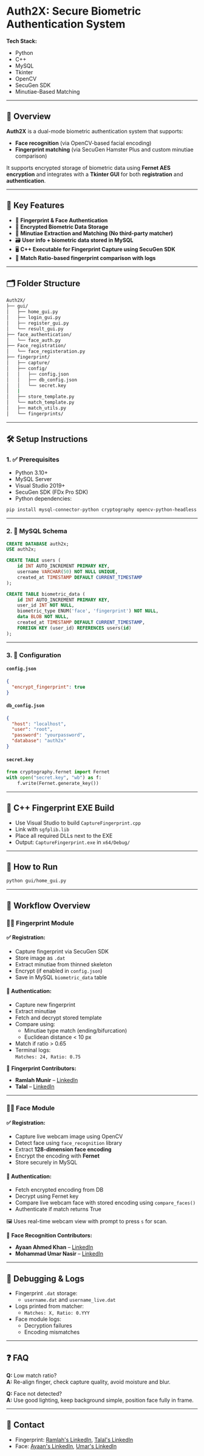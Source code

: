 # Auth2X: Secure Biometric Authentication System

**Tech Stack:** 
- Python
- C++
- MySQL
- Tkinter
- OpenCV
- SecuGen SDK
- Minutiae-Based Matching

---

## 🔐 Overview

**Auth2X** is a dual-mode biometric authentication system that supports:

- **Face recognition** (via OpenCV-based facial encoding)
- **Fingerprint matching** (via SecuGen Hamster Plus and custom minutiae comparison)

It supports encrypted storage of biometric data using **Fernet AES encryption** and integrates with a **Tkinter GUI** for both **registration** and **authentication**.

---

## 🧠 Key Features

- 🔐 **Fingerprint & Face Authentication**
- 🔑 **Encrypted Biometric Data Storage**
- 🧬 **Minutiae Extraction and Matching (No third-party matcher)**
- 🗃️ **User info + biometric data stored in MySQL**
- 🖥️ **C++ Executable for Fingerprint Capture using SecuGen SDK**
- 🧪 **Match Ratio-based fingerprint comparison with logs**

---

## 🗂️ Folder Structure

```bash
Auth2X/
├── gui/
│   ├── home_gui.py
│   ├── login_gui.py
│   ├── register_gui.py
│   └── result_gui.py
├── face_authentication/
│   └── face_auth.py
├── Face_registration/
│   └── face_registeration.py
├── fingerprint/
│   ├── capture/
│   ├── config/
│   │   ├── config.json
│   │   ├── db_config.json
│   │   └── secret.key
│   |
│   ├── store_template.py
│   └── match_template.py
│   ├── match_utils.py
│   └── fingerprints/
```

---

## 🛠️ Setup Instructions

### 1. ✅ Prerequisites

- Python 3.10+
- MySQL Server
- Visual Studio 2019+
- SecuGen SDK (FDx Pro SDK)
- Python dependencies:

```bash
pip install mysql-connector-python cryptography opencv-python-headless numpy scikit-image sv-ttk pillow
```

---

### 2. 💾 MySQL Schema

```sql
CREATE DATABASE auth2x;
USE auth2x;

CREATE TABLE users (
    id INT AUTO_INCREMENT PRIMARY KEY,
    username VARCHAR(50) NOT NULL UNIQUE,
    created_at TIMESTAMP DEFAULT CURRENT_TIMESTAMP
);

CREATE TABLE biometric_data (
    id INT AUTO_INCREMENT PRIMARY KEY,
    user_id INT NOT NULL,
    biometric_type ENUM('face', 'fingerprint') NOT NULL,
    data BLOB NOT NULL,
    created_at TIMESTAMP DEFAULT CURRENT_TIMESTAMP,
    FOREIGN KEY (user_id) REFERENCES users(id)
);
```

---

### 3. 🔧 Configuration

#### `config.json`

```json
{
  "encrypt_fingerprint": true
}
```

#### `db_config.json`

```json
{
  "host": "localhost",
  "user": "root",
  "password": "yourpassword",
  "database": "auth2x"
}
```

#### `secret.key`

```python
from cryptography.fernet import Fernet
with open("secret.key", "wb") as f:
    f.write(Fernet.generate_key())
```

---

## 🧱 C++ Fingerprint EXE Build

* Use Visual Studio to build `CaptureFingerprint.cpp`
* Link with `sgfplib.lib`
* Place all required DLLs next to the EXE
* Output: `CaptureFingerprint.exe` in `x64/Debug/`

---

## 🔐 How to Run

```bash
python gui/home_gui.py
```

---

## 🔄 Workflow Overview

### 🧍‍♂️ Fingerprint Module

#### ✅ Registration:

* Capture fingerprint via SecuGen SDK
* Store image as `.dat`
* Extract minutiae from thinned skeleton
* Encrypt (if enabled in `config.json`)
* Save in MySQL `biometric_data` table

#### 🔐 Authentication:

* Capture new fingerprint
* Extract minutiae
* Fetch and decrypt stored template
* Compare using:
  - Minutiae type match (ending/bifurcation)
  - Euclidean distance < 10 px
* Match if ratio > 0.65
* Terminal logs:  
  `Matches: 24, Ratio: 0.75`

👤 **Fingerprint Contributors:**

* **Ramlah Munir** – [LinkedIn](https://www.linkedin.com/in/ramlah-munir-6b2320344)  
* **Talal** – [LinkedIn](https://www.linkedin.com/in/muhammad-talal-1675a0351)

---

### 🧑‍🦱 Face Module

#### ✅ Registration:

* Capture live webcam image using OpenCV
* Detect face using `face_recognition` library
* Extract **128-dimension face encoding**
* Encrypt the encoding with **Fernet**
* Store securely in MySQL

#### 🔐 Authentication:

* Fetch encrypted encoding from DB
* Decrypt using Fernet key
* Compare live webcam face with stored encoding using `compare_faces()`
* Authenticate if match returns True

🖼️ Uses real-time webcam view with prompt to press `s` for scan.

👤 **Face Recognition Contributors:**

* **Ayaan Ahmed Khan** – [LinkedIn](https://www.linkedin.com/in/ayaan-ahmed-khan-448600351)  
* **Mohammad Umar Nasir** – [LinkedIn](https://www.linkedin.com/in/mohammad-umar-nasir)

---

## 🧪 Debugging & Logs

* Fingerprint `.dat` storage:
  - `username.dat` and `username_live.dat`
* Logs printed from matcher:
  - `Matches: X, Ratio: 0.YYY`
* Face module logs:
  - Decryption failures
  - Encoding mismatches

---

## ❓ FAQ

**Q:** Low match ratio?  
**A:** Re-align finger, check capture quality, avoid moisture and blur.

**Q:** Face not detected?  
**A:** Use good lighting, keep background simple, position face fully in frame.

---

## 📩 Contact

* Fingerprint: [Ramlah's LinkedIn](https://www.linkedin.com/in/ramlah-munir-6b2320344), [Talal's LinkedIn](https://www.linkedin.com/in/muhammad-talal-1675a0351)  
* Face: [Ayaan's LinkedIn](https://www.linkedin.com/in/ayaan-ahmed-khan-448600351), [Umar's LinkedIn](https://www.linkedin.com/in/mohammad-umar-nasir)
